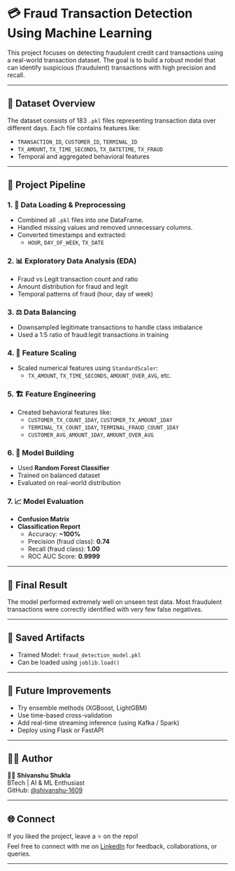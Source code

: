 # 💳 Fraud Transaction Detection Using Machine Learning

This project focuses on detecting fraudulent credit card transactions using a real-world transaction dataset. The goal is to build a robust model that can identify suspicious (fraudulent) transactions with high precision and recall.

---

## 📁 Dataset Overview

The dataset consists of 183 `.pkl` files representing transaction data over different days. Each file contains features like:

- `TRANSACTION_ID`, `CUSTOMER_ID`, `TERMINAL_ID`
- `TX_AMOUNT`, `TX_TIME_SECONDS`, `TX_DATETIME`, `TX_FRAUD`
- Temporal and aggregated behavioral features

---

## 🧪 Project Pipeline

### 1. 🧼 Data Loading & Preprocessing
- Combined all `.pkl` files into one DataFrame.
- Handled missing values and removed unnecessary columns.
- Converted timestamps and extracted:
  - `HOUR`, `DAY_OF_WEEK`, `TX_DATE`

### 2. 📊 Exploratory Data Analysis (EDA)
- Fraud vs Legit transaction count and ratio
- Amount distribution for fraud and legit
- Temporal patterns of fraud (hour, day of week)

### 3. ⚖️ Data Balancing
- Downsampled legitimate transactions to handle class imbalance
- Used a 1:5 ratio of fraud:legit transactions in training

### 4. 📏 Feature Scaling
- Scaled numerical features using `StandardScaler`:
  - `TX_AMOUNT`, `TX_TIME_SECONDS`, `AMOUNT_OVER_AVG`, etc.

### 5. 🏗 Feature Engineering
- Created behavioral features like:
  - `CUSTOMER_TX_COUNT_1DAY`, `CUSTOMER_TX_AMOUNT_1DAY`
  - `TERMINAL_TX_COUNT_1DAY`, `TERMINAL_FRAUD_COUNT_1DAY`
  - `CUSTOMER_AVG_AMOUNT_1DAY`, `AMOUNT_OVER_AVG`

### 6. 🤖 Model Building
- Used **Random Forest Classifier**
- Trained on balanced dataset
- Evaluated on real-world distribution

### 7. 📈 Model Evaluation
- **Confusion Matrix**  
- **Classification Report**  
  - Accuracy: **~100%**
  - Precision (fraud class): **0.74**
  - Recall (fraud class): **1.00**
  - ROC AUC Score: **0.9999**

---

## 🧠 Final Result

The model performed extremely well on unseen test data. Most fraudulent transactions were correctly identified with very few false negatives.

---

## 💾 Saved Artifacts

- Trained Model: `fraud_detection_model.pkl`
- Can be loaded using `joblib.load()`

---

## 🚀 Future Improvements

- Try ensemble methods (XGBoost, LightGBM)
- Use time-based cross-validation
- Add real-time streaming inference (using Kafka / Spark)
- Deploy using Flask or FastAPI

---


## 🙋‍♂️ Author

👨‍💻 **Shivanshu Shukla**  
BTech | AI & ML Enthusiast  
GitHub: [@shivanshu-1609](https://github.com/shivanshu-1609)

---

## 🌐 Connect

If you liked the project, leave a ⭐ on the repo!  
Feel free to connect with me on [LinkedIn](https://linkedin.com/in/shivanshu-shukla16/) for feedback, collaborations, or queries.

---
